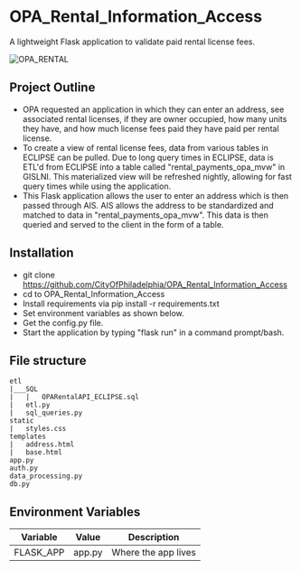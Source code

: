 # OPA_Rental_Information_Access
A lightweight Flask application to validate paid rental license fees.

![OPA_RENTAL](https://github.com/CityOfPhiladelphia/OPA_Rental_Information_Access/OPA_RENTAL.png)

## Project Outline
- OPA requested an application in which they can enter an address, see associated rental licenses, if they are owner occupied, how many units they have, and how much license fees paid they have paid per rental license.
- To create a view of rental license fees, data from various tables in ECLIPSE can be pulled. Due to long query times in ECLIPSE, data is ETL'd from ECLIPSE into a table called "rental_payments_opa_mvw" in GISLNI. This materialized view will be refreshed nightly, allowing for fast query times while using the application.
- This Flask application allows the user to enter an address which is then passed through AIS. AIS allows the address to be standardized and matched to data in "rental_payments_opa_mvw". This data is then queried and served to the client in the form of a table.

## Installation
- git clone https://github.com/CityOfPhiladelphia/OPA_Rental_Information_Access
- cd to OPA_Rental_Information_Access
- Install requirements via pip install -r requirements.txt
- Set environment variables as shown below.
- Get the config.py file.
- Start the application by typing "flask run" in a command prompt/bash.

## File structure
```
etl
|___SQL
|   |   OPARentalAPI_ECLIPSE.sql
|   etl.py
|   sql_queries.py
static
|   styles.css
templates
|   address.html
|   base.html
app.py
auth.py
data_processing.py
db.py
```
## Environment Variables
| Variable     | Value                       | Description                                      |
| ------------ | --------------------------- | ------------------------------------------------ |
| FLASK_APP    | app.py                      | Where the app lives                              |
